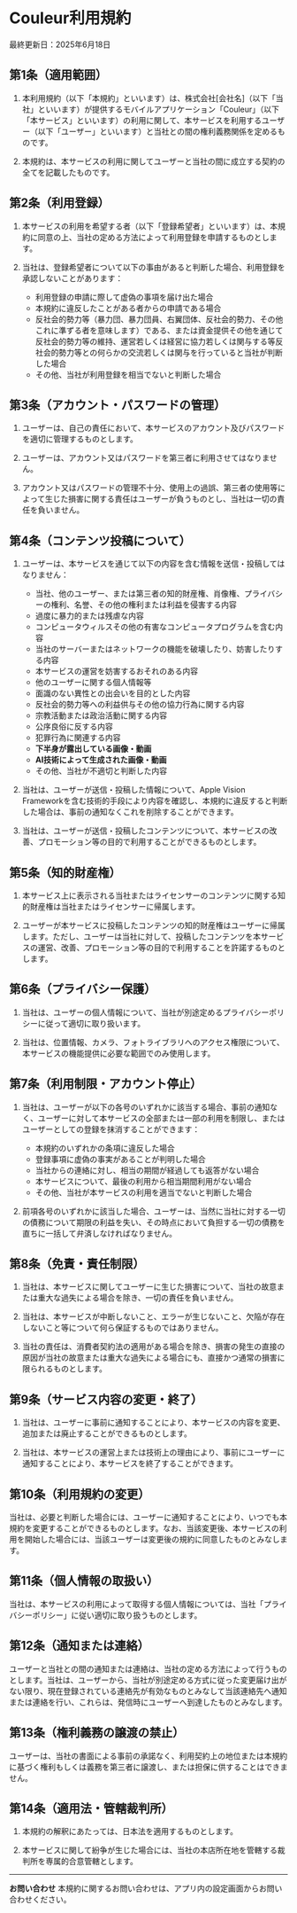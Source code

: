 # Couleur利用規約

最終更新日：2025年6月18日

## 第1条（適用範囲）

1. 本利用規約（以下「本規約」といいます）は、株式会社[会社名]（以下「当社」といいます）が提供するモバイルアプリケーション「Couleur」（以下「本サービス」といいます）の利用に関して、本サービスを利用するユーザー（以下「ユーザー」といいます）と当社との間の権利義務関係を定めるものです。

2. 本規約は、本サービスの利用に関してユーザーと当社の間に成立する契約の全てを記載したものです。

## 第2条（利用登録）

1. 本サービスの利用を希望する者（以下「登録希望者」といいます）は、本規約に同意の上、当社の定める方法によって利用登録を申請するものとします。

2. 当社は、登録希望者について以下の事由があると判断した場合、利用登録を承認しないことがあります：
   - 利用登録の申請に際して虚偽の事項を届け出た場合
   - 本規約に違反したことがある者からの申請である場合
   - 反社会的勢力等（暴力団、暴力団員、右翼団体、反社会的勢力、その他これに準ずる者を意味します）である、または資金提供その他を通じて反社会的勢力等の維持、運営若しくは経営に協力若しくは関与する等反社会的勢力等との何らかの交流若しくは関与を行っていると当社が判断した場合
   - その他、当社が利用登録を相当でないと判断した場合

## 第3条（アカウント・パスワードの管理）

1. ユーザーは、自己の責任において、本サービスのアカウント及びパスワードを適切に管理するものとします。

2. ユーザーは、アカウント又はパスワードを第三者に利用させてはなりません。

3. アカウント又はパスワードの管理不十分、使用上の過誤、第三者の使用等によって生じた損害に関する責任はユーザーが負うものとし、当社は一切の責任を負いません。

## 第4条（コンテンツ投稿について）

1. ユーザーは、本サービスを通じて以下の内容を含む情報を送信・投稿してはなりません：
   - 当社、他のユーザー、または第三者の知的財産権、肖像権、プライバシーの権利、名誉、その他の権利または利益を侵害する内容
   - 過度に暴力的または残虐な内容
   - コンピュータウィルスその他の有害なコンピュータプログラムを含む内容
   - 当社のサーバーまたはネットワークの機能を破壊したり、妨害したりする内容
   - 本サービスの運営を妨害するおそれのある内容
   - 他のユーザーに関する個人情報等
   - 面識のない異性との出会いを目的とした内容
   - 反社会的勢力等への利益供与その他の協力行為に関する内容
   - 宗教活動または政治活動に関する内容
   - 公序良俗に反する内容
   - 犯罪行為に関連する内容
   - **下半身が露出している画像・動画**
   - **AI技術によって生成された画像・動画**
   - その他、当社が不適切と判断した内容

2. 当社は、ユーザーが送信・投稿した情報について、Apple Vision Frameworkを含む技術的手段により内容を確認し、本規約に違反すると判断した場合は、事前の通知なくこれを削除することができます。

3. 当社は、ユーザーが送信・投稿したコンテンツについて、本サービスの改善、プロモーション等の目的で利用することができるものとします。

## 第5条（知的財産権）

1. 本サービス上に表示される当社またはライセンサーのコンテンツに関する知的財産権は当社またはライセンサーに帰属します。

2. ユーザーが本サービスに投稿したコンテンツの知的財産権はユーザーに帰属します。ただし、ユーザーは当社に対して、投稿したコンテンツを本サービスの運営、改善、プロモーション等の目的で利用することを許諾するものとします。

## 第6条（プライバシー保護）

1. 当社は、ユーザーの個人情報について、当社が別途定めるプライバシーポリシーに従って適切に取り扱います。

2. 当社は、位置情報、カメラ、フォトライブラリへのアクセス権限について、本サービスの機能提供に必要な範囲でのみ使用します。

## 第7条（利用制限・アカウント停止）

1. 当社は、ユーザーが以下の各号のいずれかに該当する場合、事前の通知なく、ユーザーに対して本サービスの全部または一部の利用を制限し、またはユーザーとしての登録を抹消することができます：
   - 本規約のいずれかの条項に違反した場合
   - 登録事項に虚偽の事実があることが判明した場合
   - 当社からの連絡に対し、相当の期間が経過しても返答がない場合
   - 本サービスについて、最後の利用から相当期間利用がない場合
   - その他、当社が本サービスの利用を適当でないと判断した場合

2. 前項各号のいずれかに該当した場合、ユーザーは、当然に当社に対する一切の債務について期限の利益を失い、その時点において負担する一切の債務を直ちに一括して弁済しなければなりません。

## 第8条（免責・責任制限）

1. 当社は、本サービスに関してユーザーに生じた損害について、当社の故意または重大な過失による場合を除き、一切の責任を負いません。

2. 当社は、本サービスが中断しないこと、エラーが生じないこと、欠陥が存在しないこと等について何ら保証するものではありません。

3. 当社の責任は、消費者契約法の適用がある場合を除き、損害の発生の直接の原因が当社の故意または重大な過失による場合にも、直接かつ通常の損害に限られるものとします。

## 第9条（サービス内容の変更・終了）

1. 当社は、ユーザーに事前に通知することにより、本サービスの内容を変更、追加または廃止することができるものとします。

2. 当社は、本サービスの運営上または技術上の理由により、事前にユーザーに通知することにより、本サービスを終了することができます。

## 第10条（利用規約の変更）

当社は、必要と判断した場合には、ユーザーに通知することにより、いつでも本規約を変更することができるものとします。なお、当該変更後、本サービスの利用を開始した場合には、当該ユーザーは変更後の規約に同意したものとみなします。

## 第11条（個人情報の取扱い）

当社は、本サービスの利用によって取得する個人情報については、当社「プライバシーポリシー」に従い適切に取り扱うものとします。

## 第12条（通知または連絡）

ユーザーと当社との間の通知または連絡は、当社の定める方法によって行うものとします。当社は、ユーザーから、当社が別途定める方式に従った変更届け出がない限り、現在登録されている連絡先が有効なものとみなして当該連絡先へ通知または連絡を行い、これらは、発信時にユーザーへ到達したものとみなします。

## 第13条（権利義務の譲渡の禁止）

ユーザーは、当社の書面による事前の承諾なく、利用契約上の地位または本規約に基づく権利もしくは義務を第三者に譲渡し、または担保に供することはできません。

## 第14条（適用法・管轄裁判所）

1. 本規約の解釈にあたっては、日本法を適用するものとします。

2. 本サービスに関して紛争が生じた場合には、当社の本店所在地を管轄する裁判所を専属的合意管轄とします。

---

**お問い合わせ**
本規約に関するお問い合わせは、アプリ内の設定画面からお問い合わせください。